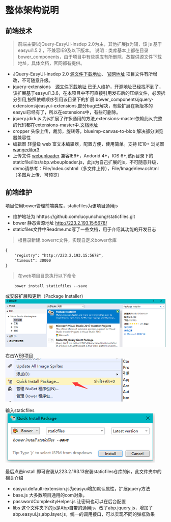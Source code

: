 
# 整体架构说明

## 前端技术

> 前端主要以jQuery-EasyUI-insdep 2.0为主，其他扩展js为辅，该 js 基于 easyui1.5.2 ，不兼容IE9及以下版本。 说明：类库基本上都在目录bower_components，由于项目中有些类库有所删除，故提供源文件下载地址，具体文档，官网都有提供。

* JQuery-EasyUI-insdep 2.0  [源文件下载地址](https://pan.baidu.com/s/1U8qu8DCP19aQY0hudkiXOA)、
[官网地址](https://www.insdep.com/) 项目文件有所增改，不可随意升级。
* jquery-extensions　[源文件下载地址](https://pan.baidu.com/s/1EDYwfHgGcQEA6S5N8-j_jg) 已无人维护，开源地址已经找不到了，该扩展基于easyui1.3.6，在本项目中不可直接引用发布后的压缩文件，必须拆分引用,按照依赖顺序引用该目录下的扩展:bower_components\jquery-extensions\jeasyui-extensions,部分bug已解决，有些扩展在新版本的easyui已经有了，所以在extensions中，有些可删除。
* jquery.jdirk.js 为js扩展了许多通用的方法,extensions-master依赖此js,完整的代码都在extensions-master中.[文档地址](http://223.2.193.104:11) 
* cropper 头像上传，裁剪，旋转等，blueimp-canvas-to-blob 解决部分浏览器兼容性
* 编辑器  轻量级 web 富文本编辑器，配置方便，使用简单。支持 IE10+ 浏览器 [wangeditor3](https://www.kancloud.cn/wangfupeng/wangeditor3/332599)
* 上传文件 [webuploader](http://fex.baidu.com/webuploader/)  兼容IE6+，Andorid 4+，IOS 6+,该js目录下的staticfile/libs/abp.wbeuploader.js，此js为自己扩展的js，不可随意升级，demo请参考：File/Index.cshtml（多文件上传），File/ImageView.cshtml（多图片上传、可预览）

## 前端维护
项目使用bower管理前端类库，staticfiles为该项目通用js
 * 维护地址为 hhttps://github.com/luoyunchong/staticfiles.git
 * bower 静态资源地址 http://223.2.193.15:5678/
 * staticfiles文件中Readme.md写了一些文档，用于介绍其功能的开发日志

>根目录新建.bowerrc文件，实现自定义bower仓库

~~~
{
    "registry": "http://223.2.193.15:5678",
    "timeout": 30000
}
~~~

> 在web项目目录执行以下命令

~~~
    bower install staticfiles --save
~~~
或安装扩展和更新（Package Installer)
![image](images/1.png)

右击WEB项目 <br>
![image](images/2.png)

输入staticfiles<br>
![image](images/3.png)

最后点击install 即可安装从223.2.193.13安装staticfiles仓库的js，此文件夹中的相关介绍
* easyui.default-extension.js为easyui增加默认属性，扩展jquery方法
* base.js 大多数项目通用的com对象，
* passwordComplexityHelper.js 让密码也可以在后台配置
* libs 这个文件夹下的js是Abp自带的通用js，改了abp.jquery.js，增加了abp.easyui.js,abp.layer.js，统一的调用接口，可以实现不同的弹框效果
